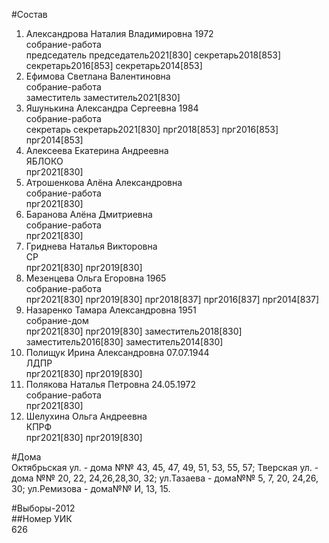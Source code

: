 #Состав  
1. Александрова Наталия Владимировна 1972  
    собрание-работа  
    председатель председатель2021[830] секретарь2018[853] секретарь2016[853] секретарь2014[853]  
2. Ефимова Светлана Валентиновна  
    собрание-работа  
    заместитель заместитель2021[830]  
3. Яшунькина Александра Сергеевна 1984  
    собрание-работа  
    секретарь секретарь2021[830] прг2018[853] прг2016[853] прг2014[853]  
4. Алексеева Екатерина Андреевна  
    ЯБЛОКО  
    прг2021[830]  
5. Атрошенкова Алёна Александровна  
    собрание-работа  
    прг2021[830]  
6. Баранова Алёна Дмитриевна  
    собрание-работа  
    прг2021[830]  
7. Гриднева Наталья Викторовна  
    СР  
    прг2021[830] прг2019[830]  
8. Мезенцева Ольга Егоровна 1965  
    собрание-работа  
    прг2021[830] прг2019[830] прг2018[837] прг2016[837] прг2014[837]  
9. Назаренко Тамара Александровна 1951  
    собрание-дом  
    прг2021[830] прг2019[830] заместитель2018[830] заместитель2016[830] заместитель2014[830]  
10. Полищук Ирина Александровна 07.07.1944  
    ЛДПР  
    прг2021[830] прг2019[830]  
11. Полякова Наталья Петровна 24.05.1972  
    собрание-работа  
    прг2021[830]  
12. Шелухина Ольга Андреевна  
    КПРФ  
    прг2021[830] прг2019[830]  
  
#Дома  
Октябрьская ул. - дома №№ 43, 45, 47, 49, 51, 53, 55, 57; Тверская ул. - дома №№ 20, 22, 24,26,28,30, 32; ул.Тазаева - дома№№ 5, 7, 20, 24,26, 30; ул.Ремизова - дома№№ И, 13, 15.  
  
#Выборы-2012  
##Номер УИК  
626  
